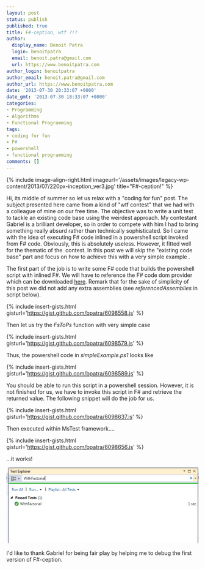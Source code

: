 ```yaml
---
layout: post
status: publish
published: true
title: F#-ception, wtf ?!?
author:
  display_name: Benoit Patra
  login: benoitpatra
  email: benoit.patra@gmail.com
  url: https://www.benoitpatra.com
author_login: benoitpatra
author_email: benoit.patra@gmail.com
author_url: https://www.benoitpatra.com
date: '2013-07-30 20:33:07 +0000'
date_gmt: '2013-07-30 18:33:07 +0000'
categories:
- Programming
- Algorithms
- Functional Programming
tags:
- coding for fun
- F#
- powershell
- functional programming
comments: []
---
```


{% include image-align-right.html imageurl='/assets/images/legacy-wp-content/2013/07/220px-inception_ver3.jpg' title="F#-ception!" %}


Hi, its middle of summer so let us relax with a "coding for fun" post. The subject presented here came from a kind of "wtf contest" that we had with a colleague of mine on our free time. The objective was to write&nbsp;a unit test to tackle an existing code base using the weirdest approach. My contestant Gabriel is a brilliant developer, so in order to compete with him I had to bring something really absurd rather than technically sophisticated. So I came with the idea of executing F# code inlined in a powershell script invoked from F# code. Obviously, this is absolutely useless. However, it fitted well for the thematic of the &nbsp;contest. In this post we&nbsp;will skip the "existing code base" part&nbsp;and focus on how to achieve this with a very simple example .

The first part of the job is to write some F# code that builds the powershell script with inlined F#. We will have to reference the F# code dom provider which can be downloaded&nbsp;<a title="here" href="http://fsharppowerpack.codeplex.com/">here</a>. Remark that for the sake of simplicity of this post we did not add any extra assemblies (see&nbsp;<em>referencedAssemblies</em> in script below).

{% include insert-gists.html gisturl='https://gist.github.com/bpatra/6098558.js' %}

Then let us try the&nbsp;<em>FsToPs</em> function with very simple case

{% include insert-gists.html gisturl='https://gist.github.com/bpatra/6098579.js' %}

Thus, the powershell code in <em>simpleExample.ps1</em> looks like

{% include insert-gists.html gisturl='https://gist.github.com/bpatra/6098589.js' %}

You should be able to run this script in a powershell session. However, it is not finished for us, we have to invoke this script in F# and retrieve the returned value. The following snippet will do the job for us.

{% include insert-gists.html gisturl='https://gist.github.com/bpatra/6098637.js' %}

Then executed within MsTest framework....

{% include insert-gists.html gisturl='https://gist.github.com/bpatra/6098656.js' %}

...it works!


![TestPassed](/assets/images/legacy-wp-content/2013/07/testpassed.jpg)

I'd like to thank Gabriel for being fair play by helping me to debug the first version of F#-ception.